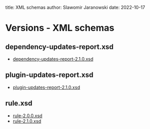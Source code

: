 title: XML schemas
author: Slawomir Jaranowski
date: 2022-10-17

<!-- GitHub pages doesn't generate index page ... we need prepare one -->

# Versions - XML schemas

## dependency-updates-report.xsd

 - [dependency-updates-report-2.1.0.xsd](dependency-updates-report-2.1.0.xsd)

## plugin-updates-report.xsd

 - [plugin-updates-report-2.1.0.xsd](plugin-updates-report-2.1.0.xsd)

## rule.xsd

 - [rule-2.0.0.xsd](rule-2.0.0.xsd)
 - [rule-2.1.0.xsd](rule-2.1.0.xsd)
